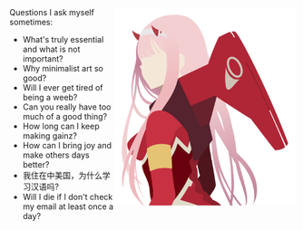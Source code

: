 <img height="350" src="zero_two.svg" align="right"/>
Questions I ask myself sometimes:
   
- What's truly essential and what is not important?
- Why minimalist art so good?
- Will I ever get tired of being a weeb?
- Can you really have too much of a good thing?
- How long can I keep making gainz?
- How can I bring joy and make others days better?
- 我住在中美国，为什么学习汉语吗?
- Will I die if I don't check my email at least once a day?





